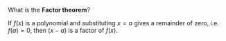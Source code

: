 What is the **Factor theorem**?
<!--question-->
If $f(x)$ is a polynomial and substituting $x=a$ gives a remainder of zero, i.e. $f(a) = 0$, then $(x-a)$ is a factor of $f(x)$.
